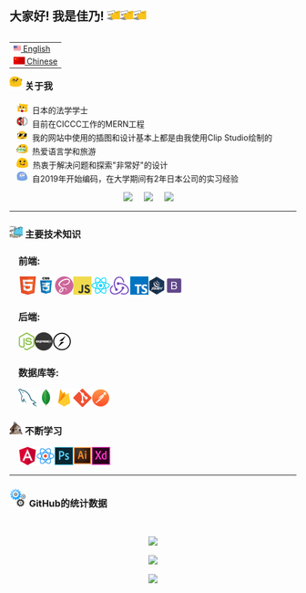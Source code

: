 ## 大家好! 我是佳乃! <img src="images/meow_code.gif" height="23"><img src="images/meow_code.gif" height="23"><img src="images/meow_code.gif" height="23">

<table align="right">
 <tr><td><a href="README.md"><img src="images/us-flag.png" height="13"> English</a></td></tr>
 <tr><td><a href="README_zh.md"><img src="images/china-flag.png" height="13"> Chinese</a></td></tr>
</table>

### <img src="images/party_blob.gif" height="23">&nbsp;关于我

&nbsp;&nbsp;&nbsp;<img src="images/meow_jp.png" height="20"> &nbsp;日本的法学学士 \
&nbsp;&nbsp;&nbsp;<img src="images/blob_in_pokeball.gif" height="20"> &nbsp;目前在CICCC工作的MERN工程 \
&nbsp;&nbsp;&nbsp;<img src="images/blob-sunglasses.gif" height="20"> &nbsp;我的网站中使用的插图和设计基本上都是由我使用Clip Studio绘制的 \
&nbsp;&nbsp;&nbsp;<img src="images/blob-yes.png" height="20"> &nbsp;热爱语言学和旅游 \
&nbsp;&nbsp;&nbsp;<img src="images/allo-tongue.gif" height="20"> &nbsp;热衷于解决问题和探索"非常好"的设计 \
&nbsp;&nbsp;&nbsp;<img src="images/splatblob_rainbow.gif" height="20"> &nbsp;自2019年开始编码，在大学期间有2年日本公司的实习经验

<p align="center">
  <a href="mailto:yosino8512@gmail.com"><img src="https://img.shields.io/badge/gmail-%23D14836.svg?&style=for-the-badge&logo=gmail&logoColor=white" /></a>&nbsp;&nbsp;&nbsp;&nbsp;
   <a href="https://www.linkedin.com/in/yoshino-yayama-a79365218/"><img src="https://img.shields.io/badge/linkedin-%230077B5.svg?&style=for-the-badge&logo=linkedin&logoColor=white" /></a>&nbsp;&nbsp;&nbsp;&nbsp;
   <a href="https://www.instagram.com/yoshinoyayama/"><img src="https://img.shields.io/badge/instagram-%23dc2743.svg?&style=for-the-badge&logo=instagram&logoColor=white" /></a>&nbsp;&nbsp;&nbsp;&nbsp;
</p>

<hr/>

### <img src="images/cat_type.gif" height="23">&nbsp;主要技术知识

### &nbsp;&nbsp;&nbsp;&nbsp;前端:

&nbsp;&nbsp;&nbsp;&nbsp;<img src="images/html5.png" height="32"><img src="images/css.jpg" height="32"><img src="images/sass.png" height="32"><img src="images/javascript.png" height="32"><img src="images/react.png" height="32"><img src="images/redux.png" height="32"><img src="images/typescript.png" height="32"><img src="images/jquery.png" height="32"><img src="images/bootstrap.png" height="32">

### &nbsp;&nbsp;&nbsp;&nbsp;后端:

&nbsp;&nbsp;&nbsp;&nbsp;<img src="images/nodejs.png" height="32"><img src="images/express.png" height="32"><img src="images/socket-io.png" height="32">

### &nbsp;&nbsp;&nbsp;&nbsp;数据库等:

&nbsp;&nbsp;&nbsp;&nbsp;<img src="images/mysql.png" height="32"><img src="images/mongo_db.png" height="32"><img src="images/firebase.png" height="32"><img src="images/gitNew.png" height="32"><img src="images/postman.png" height="32">

### <img src="images/confused_dog.gif" height="23">&nbsp;不断学习

&nbsp;&nbsp;&nbsp;&nbsp;<img src="images/angular.png" height="32"><img src="images/react_native.png" height="32"><img src="images/photoshop.png" height="32"><img src="images/illustrator.png" height="32"><img src="images/adobe_xd.png" height="32">

<hr/>

### <img src="images/gears.gif" height="32">&nbsp;GitHub的统计数据

  <br/>
    <p align="center">
        <img height="200px" src="https://github-readme-streak-stats.herokuapp.com?user=yoshino9397&theme=neon-palenight&date_format=M%20j%5B%2C%20Y%5D" />
    </p>
    <p align="center">
        <img height="170px" src="https://github-readme-stats.vercel.app/api?username=yoshino9397&hide_title=true&hide_border=true&show_icons=true&include_all_commits=true&count_private=true&line_height=21&theme=nightowl" />
    </p>
    <p align="center">
    <img height="170px" src="https://github-readme-stats.vercel.app/api/top-langs/?username=yoshino9397&hide=html&hide_title=true&hide_border=true&layout=compact&langs_count=8&theme=nightowl" />
    </p>
